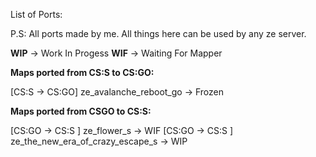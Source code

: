 List of Ports:

P.S: All ports made by me. All things here can be used by any ze server.

**WIP** -> Work In Progess
**WIF** -> Waiting For Mapper

**Maps ported from CS:S to CS:GO:**

[CS:S -> CS:GO] ze_avalanche_reboot_go -> Frozen

**Maps ported from CSGO to CS:S:**

[CS:GO -> CS:S ] ze_flower_s -> WIF
[CS:GO -> CS:S ] ze_the_new_era_of_crazy_escape_s -> WIP

